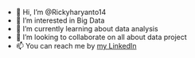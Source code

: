 - 👋 Hi, I’m @Rickyharyanto14
- 👀 I’m interested in Big Data
- 🌱 I’m currently learning about data analysis
- 💞️ I’m looking to collaborate on all about data project
- 📫 You can reach me by [my LinkedIn ](https://www.linkedin.com/in/ricky-haryanto14/)

<!---
Rickyharyanto14/Rickyharyanto14 is a ✨ special ✨ repository because its `README.md` (this file) appears on your GitHub profile.
You can click the Preview link to take a look at your changes.
--->
